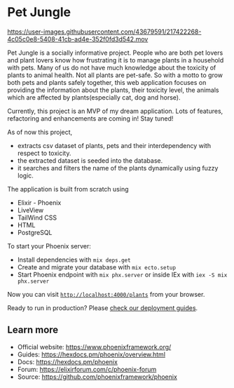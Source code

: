 # Pet Jungle


https://user-images.githubusercontent.com/43679591/217422268-4c05c0e8-5408-41cb-ad4e-352f0fd3d542.mov


Pet Jungle is a socially informative project. People who are both pet lovers and plant lovers know how frustrating it is to manage plants in a household with pets. Many of us do not have much knowledge about the toxicity of plants to animal health. Not all plants are pet-safe. So with a motto to grow both pets and plants safely together, this web application focuses on providing the information about the plants, their toxicity level, the animals which are affected by plants(especially cat, dog and horse).

Currently, this project is an MVP of my dream application. Lots of features, refactoring and enhancements are coming in! Stay tuned!

As of now this project,

- extracts csv dataset of plants, pets and their interdependency with respect to toxicity.
- the extracted dataset is seeded into the database.
- it searches and filters the name of the plants dynamically using fuzzy logic.

The application is built from scratch using
- Elixir - Phoenix
- LiveView
- TailWind CSS
- HTML
- PostgreSQL

To start your Phoenix server:

  * Install dependencies with `mix deps.get`
  * Create and migrate your database with `mix ecto.setup`
  * Start Phoenix endpoint with `mix phx.server` or inside IEx with `iex -S mix phx.server`

Now you can visit [`http://localhost:4000/plants`](http://localhost:4000) from your browser.

Ready to run in production? Please [check our deployment guides](https://hexdocs.pm/phoenix/deployment.html).

## Learn more

  * Official website: https://www.phoenixframework.org/
  * Guides: https://hexdocs.pm/phoenix/overview.html
  * Docs: https://hexdocs.pm/phoenix
  * Forum: https://elixirforum.com/c/phoenix-forum
  * Source: https://github.com/phoenixframework/phoenix
